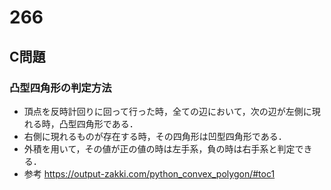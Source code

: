 # 266
## C問題
### 凸型四角形の判定方法
- 頂点を反時計回りに回って行った時，全ての辺において，次の辺が左側に現れる時，凸型四角形である．
- 右側に現れるものが存在する時，その四角形は凹型四角形である．
- 外積を用いて，その値が正の値の時は左手系，負の時は右手系と判定できる．
- 参考 https://output-zakki.com/python_convex_polygon/#toc1